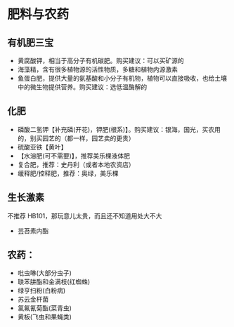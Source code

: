 # 肥料与农药

## 有机肥三宝

- 黄腐酸钾，相当于高分子有机碳肥。购买建议：可以买矿源的
- 海藻精，含有很多植物源的活性物质，多糖和植物内源激素
- 鱼蛋白肥，提供大量的氨基酸和小分子有机物，植物可以直接吸收，也给土壤中的微生物提供营养。购买建议：选低温酶解的

## 化肥

- 磷酸二氢钾【补充磷(开花)，钾肥(根系)】。购买建议：银海，国光，买农用的，别买园艺的（都一样，园艺卖的更贵）
- 硫酸亚铁【黄叶】
- 【水溶肥(可不需要)】，推荐美乐棵液体肥
- 复合肥，推荐：史丹利（或者本地农资店）
- 缓释肥/控释肥，推荐：奥绿，美乐棵

## 生长激素

不推荐 HB101，那玩意儿太贵，而且还不知道用处大不大

- 芸苔素内酯

## 农药：

- 吡虫啉(大部分虫子)
- 联苯肼酯和金满枝(红蜘蛛)
- 绿亨扫粉(白粉病)
- 苏云金杆菌
- 氯氟氰菊酯(菜青虫)
- 黄板(飞虫和果蝇类)
